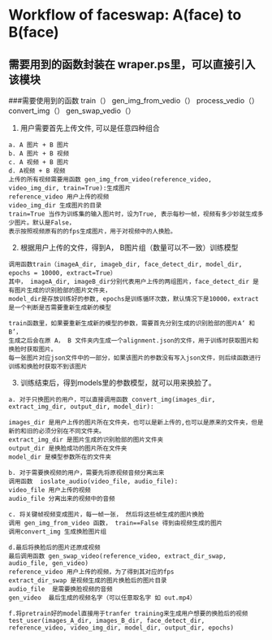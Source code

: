 
# Workflow of faceswap: A(face) to B(face)

## 需要用到的函数封装在 wraper.ps里，可以直接引入该模块
###需要使用到的函数
train（）
gen_img_from_vedio（）
process_vedio（）
convert_img（）
gen_swap_vedio（）

1. 用户需要首先上传文件, 可以是任意四种组合
```
a. A 图片 + B 图片
b. A 图片 + B 视频
c. A 视频 + B 图片
d. A视频 + B 视频
上传的所有视频需要用函数 gen_img_from_video(reference_video, video_img_dir, train=True):生成图片
reference_video 用户上传的视频
video_img_dir 生成图片的目录
train=True 当作为训练集的输入图片时，设为True, 表示每秒一帧，视频有多少妙就生成多少图片。默认是False，
表示按照视频原有的的fps生成图片，用于对视频中的人换脸。

```
2. 根据用户上传的文件，得到A， B图片组（数量可以不一致）训练模型
```
调用函数train（imageA_dir, imageb_dir, face_detect_dir, model_dir, epochs = 10000, extract=True）
其中， imageA_dir, imageB_dir分别代表用户上传的两组图片，face_detect_dir 是有图片生成的识别脸部的图片文件夹， 
model_dir是存放训练好的参数, epochs是训练循环次数，默认情况下是10000，extract是一个判断是否需要重新生成新的模型

train函数里，如果要重新生成新的模型的参数，需要首先分别生成的识别脸部的图片A‘ 和 B’， 
生成之后会在原 A， B 文件夹内生成一个alignment.json的文件，用于训练时获取图片和换脸时获取图片。
每一张图片对应json文件中的一部分，如果该图片的参数没有写入json文件，则后续函数进行训练和换脸时获取不到该图片

```
3. 训练结束后，得到models里的参数模型，就可以用来换脸了。
```
a. 对于只换图片的用户，可以直接调用函数 convert_img(images_dir, extract_img_dir, output_dir, model_dir):

images_dir 是用户上传的图片所在文件夹，也可以是新上传的,也可以是原来的文件夹，但是新的和旧的必须分别在不同文件夹。 
extract_img_dir 是图片生成的识别脸部的图片文件夹
output_dir 是换脸成功的图片所在文件夹
model_dir 是模型参数所在的文件夹
```

```
b. 对于需要换视频的用户，需要先将原视频音频分离出来 
调用函数  ioslate_audio(video_file, audio_file):
video_file 用户上传的视频
audio_file 分离出来的视频中的音频
```

```
c. 将关键帧视频变成图片，每一帧一张， 然后将这些帧生成的图片换脸
调用 gen_img_from_video 函数， train==False 得到由视频生成的图片
调用convert_img 生成换脸图片组
```

```
d.最后将换脸后的图片还原成视频
最后调用函数 gen_swap_video(reference_video, extract_dir_swap, audio_file, gen_video)
reference_video 用户上传的视频，为了得到其对应的fps
extract_dir_swap 是视频生成的图片换脸后的图片目录
audio_file  是需要换脸视频的音频
gen_video  最后生成的视频名字（可以任意取名字 如 out.mp4）
```

```
f.将pretrain好的model直接用于tranfer training来生成用户想要的换脸后的视频
test_user(images_A_dir, images_B_dir, face_detect_dir, reference_video, video_img_dir, model_dir, output_dir, epochs)

```
